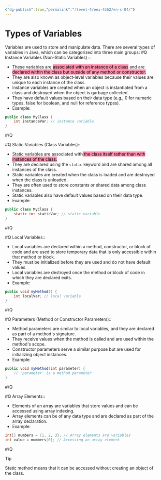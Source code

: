 ```yaml
---
{"dg-publish":true,"permalink":"/level-4/eei-4362/en-s-04/"}
---
```



# Types of Variables

Variables are used to store and manipulate data. There are several types of variables in Java, which can be categorized into three main groups:
#Q
Instance Variables (Non-Static Variables) ::
- These variables are <mark style="background: #FF5582A6;">associated with an instance of a class</mark> and are <mark style="background: #FF5582A6;">declared within the class but outside of any method or constructor.</mark>
- They are also known as object-level variables because their values are unique to each instance of the class.
- Instance variables are created when an object is instantiated from a class and destroyed when the object is garbage collected.
- They have default values based on their data type (e.g., 0 for numeric types, false for boolean, and null for reference types).
- Example:
```java
public class MyClass {
    int instanceVar; // instance variable
}
```
#/Q 

#Q
Static Variables (Class Variables)::
- Static variables are associated with<mark style="background: #FF5582A6;"> the class itself rather than with instances of the class.</mark>
- They are declared using the `static` keyword and are shared among all instances of the class.
- Static variables are created when the class is loaded and are destroyed when the class is unloaded.
- They are often used to store constants or shared data among class instances.
- Static variables also have default values based on their data type.
- Example:
```java
public class MyClass {
    static int staticVar; // static variable
}
```
#/Q 

#Q
Local Variables::
- Local variables are declared within a method, constructor, or block of code and are used to store temporary data that is only accessible within that method or block.
- They must be initialized before they are used and do not have default values.
- Local variables are destroyed once the method or block of code in which they are declared exits.
- Example:
```java
public void myMethod() {
    int localVar; // local variable
}
```
#/Q 

#Q
Parameters (Method or Constructor Parameters)::
- Method parameters are similar to local variables, and they are declared as part of a method's signature.
- They receive values when the method is called and are used within the method's scope.
- Constructor parameters serve a similar purpose but are used for initializing object instances.
- Example:
```java
public void myMethod(int parameter) {
    // 'parameter' is a method parameter
}
```
#/Q 

#Q
Array Elements::
- Elements of an array are variables that store values and can be accessed using array indexing.
- Array elements can be of any data type and are declared as part of the array declaration.
- Example:
```java
int[] numbers = {1, 2, 3}; // Array elements are variables
int value = numbers[0]; // Accessing an array element
```
#/Q 

> [!tip]
> Static method means that it can be accessed without creating an object of the class.